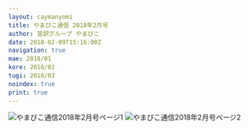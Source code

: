 ```yaml
---
layout: caymanyomi
title: やまびこ通信 2018年2月号
author: 音訳グループ やまびこ
date: 2018-02-09T15:16:00Z
navigation: true
mae: 2018/01
kore: 2018/02
tugi: 2018/03
noindex: true
print: true
---
```


<img src="media/02/02-1.png" alt="やまびこ通信2018年2月号ページ1" srcset="media/02/02-1.svg" />

<img src="media/02/02-2.png" alt="やまびこ通信2018年2月号ページ2" srcset="media/02/02-2.svg" />

